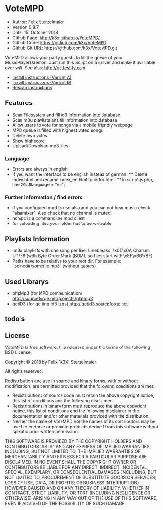 # VoteMPD

* Author: Felix Sterzelmaier
* Version 0.8.7
* Date: 15. October 2018
* Github Page: http://k3x.github.io/VoteMPD/
* Github Code: https://github.com/k3x/VoteMPD
* Github Git URL: https://github.com/k3x/VoteMPD.git

VoteMPD allows your party guests to fill the queue of your MusicPlayerDaemon.
Just run this Script on a server and make it availiable over wifi. See also: http://getfestify.com

* [Install instructions (Variant A)](INSTALL1.md)
* [Install instructions (Variant B)](INSTALL2.md)
* [Rescan instructions](RESCAN.md)

## Features
* Scan Filesystem and fill id3 information into database
* Scan m3u playlists ans fill information into database
* Allow users to vote for songs via a mobile friendly webpage
* MPD queue is filled with highest voted songs
* Delete own votes
* Show highscore
* Upload/Download mp3 files

### Language
* Errors are always in english
* If you want the interface to be english instead of german: 
** Delete index.html and rename index_en.html to index.html.
** in script.js.php, line 26: $language = "en";

### Further information / find errors
* if you configured mpd to use alsa and you can not hear music check "alsamixer". Also check that no channel is muted.
* ncmpc is a commandline mpd client
* for uploading files your folder has to be writeable

## Playlists Information
* .m3u playlists with one song per line. Linebreaks: \x0D\x0A Charset: UTF-8 (with Byte Order Mark (BOM), so files start with \xEF\xBB\xBF)
* Paths have to be relative to your root dir. For example: "somedir/somefile.mp3" (without quotes)

## Used Librarys
* phpMp3 (for MPD communication) http://sourceforge.net/projects/phpmp3
* getID3 (for getting id3 tags) http://getid3.sourceforge.net

## todo's

## License
VoteMPD is free software. It is released under the terms of
the following BSD License.

Copyright © 2018 by 
    Felix 'K3X' Sterzelmaier

All rights reserved.

Redistribution and use in source and binary forms, with or without
modification, are permitted provided that the following conditions
are met:

 * Redistributions of source code must retain the above copyright
   notice, this list of conditions and the following disclaimer.
 * Redistributions in binary form must reproduce the above copyright
   notice, this list of conditions and the following disclaimer in
   the documentation and/or other materials provided with the
   distribution.
 * Neither the name of VoteMPD nor the names of its
   contributors may be used to endorse or promote products derived
   from this software without specific prior written permission.

THIS SOFTWARE IS PROVIDED BY THE COPYRIGHT HOLDERS AND CONTRIBUTORS
"AS IS" AND ANY EXPRESS OR IMPLIED WARRANTIES, INCLUDING, BUT NOT
LIMITED TO, THE IMPLIED WARRANTIES OF MERCHANTABILITY AND FITNESS
FOR A PARTICULAR PURPOSE ARE DISCLAIMED. IN NO EVENT SHALL THE
COPYRIGHT OWNER OR CONTRIBUTORS BE LIABLE FOR ANY DIRECT, INDIRECT,
INCIDENTAL, SPECIAL, EXEMPLARY, OR CONSEQUENTIAL DAMAGES (INCLUDING,
BUT NOT LIMITED TO, PROCUREMENT OF SUBSTITUTE GOODS OR SERVICES;
LOSS OF USE, DATA, OR PROFITS; OR BUSINESS INTERRUPTION) HOWEVER
CAUSED AND ON ANY THEORY OF LIABILITY, WHETHER IN CONTRACT, STRICT
LIABILITY, OR TORT (INCLUDING NEGLIGENCE OR OTHERWISE) ARISING IN
ANY WAY OUT OF THE USE OF THIS SOFTWARE, EVEN IF ADVISED OF THE
POSSIBILITY OF SUCH DAMAGE.
